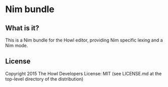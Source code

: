 # Nim bundle

## What is it?

This is a Nim bundle for the Howl editor, providing Nim specific lexing
and a Nim mode.

## License

Copyright 2015 The Howl Developers
License: MIT (see LICENSE.md at the top-level directory of the distribution)
